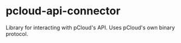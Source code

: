 # pcloud-api-connector
Library for interacting with pCloud's API. Uses pCloud's own binary protocol.
